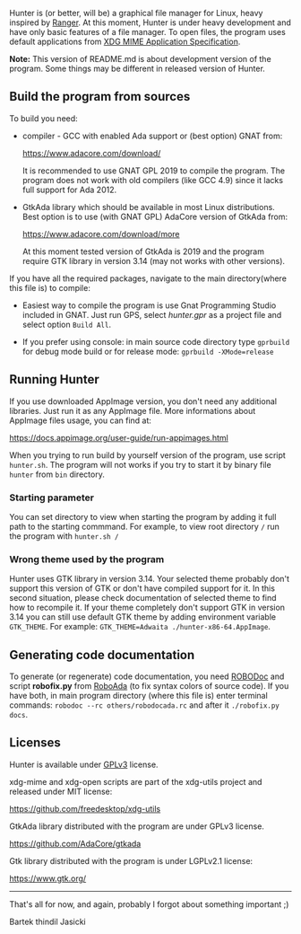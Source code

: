 Hunter is (or better, will be) a graphical file manager for Linux, heavy
inspired by [Ranger](https://ranger.github.io/). At this moment, Hunter is
under heavy development and have only basic features of a file manager. To open
files, the program uses default applications from [XDG MIME Application
Specification](https://specifications.freedesktop.org/mime-apps-spec/mime-apps-spec-latest.html).

**Note:** This version of README.md is about development version of the
program. Some things may be different in released version of Hunter.

## Build the program from sources

To build you need:

* compiler - GCC with enabled Ada support or (best option) GNAT from:

  https://www.adacore.com/download/

  It is recommended to use GNAT GPL 2019 to compile the program.
  The program does not work with old compilers (like GCC 4.9) since it
  lacks full support for Ada 2012.

* GtkAda library which should be available in most Linux distributions. Best
  option is to use (with GNAT GPL) AdaCore version of GtkAda from:

  https://www.adacore.com/download/more

  At this moment tested version of GtkAda is 2019 and the program require GTK
  library in version 3.14 (may not works with other versions).

If you have all the required packages, navigate to the main directory(where
this file is) to compile:

* Easiest way to compile the program is use Gnat Programming Studio included
  in GNAT. Just run GPS, select *hunter.gpr* as a project file and select
  option `Build All`.

* If you prefer using console: in main source code directory type `gprbuild`
  for debug mode build or for release mode: `gprbuild -XMode=release`

## Running Hunter

If you use downloaded AppImage version, you don't need any additional
libraries. Just run it as any AppImage file. More informations about AppImage
files usage, you can find at:

https://docs.appimage.org/user-guide/run-appimages.html

When you trying to run build by yourself version of the program, use script
`hunter.sh`. The program will not works if you try to start it by binary file
`hunter` from `bin` directory.

### Starting parameter

You can set directory to view when starting the program by adding it full path
to the starting commmand. For example, to view root directory `/` run the
program with `hunter.sh /`

### Wrong theme used by the program

Hunter uses GTK library in version 3.14. Your selected theme probably don't
support this version of GTK or don't have compiled support for it. In this
second situation, please check documentation of selected theme to find how to
recompile it. If your theme completely don't support GTK in version 3.14 you
can still use default GTK theme by adding environment variable `GTK_THEME`.
For example: `GTK_THEME=Adwaita ./hunter-x86-64.AppImage`.

## Generating code documentation

To generate (or regenerate) code documentation, you need [ROBODoc](https://rfsber.home.xs4all.nl/Robo/)
and script **robofix.py** from [RoboAda](https://github.com/thindil/roboada)
(to fix syntax colors of source code). If you have both, in main program
directory (where this file is) enter terminal commands: `robodoc --rc
others/robodocada.rc` and after it `./robofix.py docs`.

## Licenses
Hunter is available under [GPLv3](COPYING) license.

xdg-mime and xdg-open scripts are part of the xdg-utils project and released
under MIT license:

https://github.com/freedesktop/xdg-utils

GtkAda library distributed with the program are under GPLv3 license.

https://github.com/AdaCore/gtkada

Gtk library distributed with the program is under LGPLv2.1 license:

https://www.gtk.org/

----

That's all for now, and again, probably I forgot about something important ;)

Bartek thindil Jasicki
